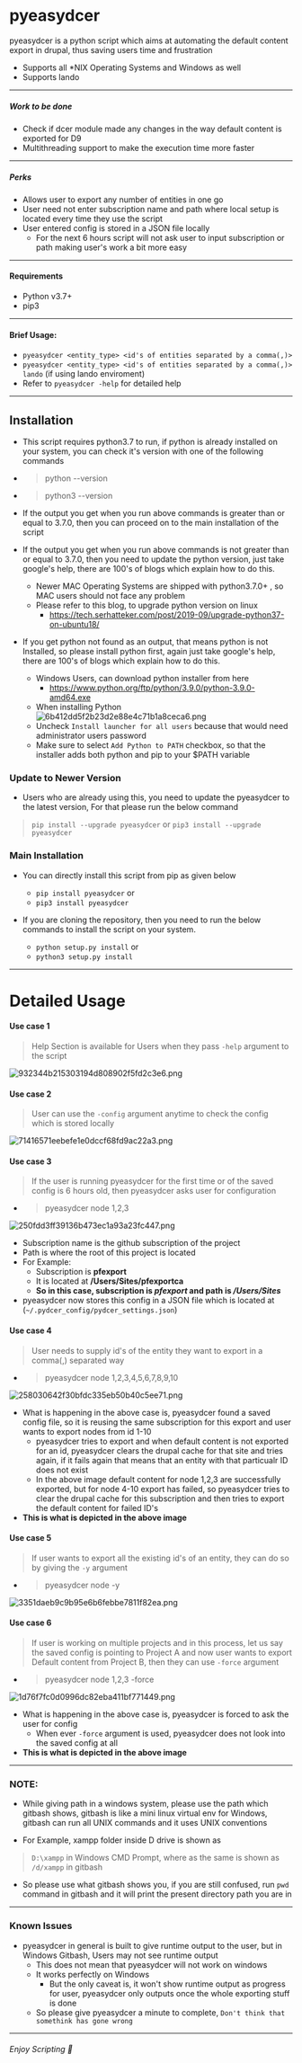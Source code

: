 # pyeasydcer
pyeasydcer is a python script which aims at automating the default content export in drupal, thus saving users time and frustration

  - Supports all *NIX Operating Systems and Windows as well
  - Supports lando
---
##### Work to be done
+ Check if dcer module made any changes in the way default content is exported for D9
+ Multithreading support to make the execution time more faster
---
##### Perks
+ Allows user to export any number of entities in one go
+ User need not enter subscription name and path where local setup is located every time they use the script
+ User entered config is stored in a JSON file locally
    + For the next 6 hours script will not ask user to input subscription or path making user's work a bit more easy
---
#### Requirements
+ Python v3.7+
+ pip3
---
#### Brief Usage:
  + `pyeasydcer <entity_type> <id's of entities separated by a comma(,)>`
  + `pyeasydcer <entity_type> <id's of entities separated by a comma(,)> lando` (if using lando enviroment)
  + Refer to `pyeasydcer -help` for detailed help
---
## Installation
- This script requires python3.7 to run, if python is already installed on your system, you can check it's version with one of the following commands
- > python --version
- > python3 --version

- If the output you get when you run above commands is greater than or equal to 3.7.0, then you can proceed on to the main installation of the script
- If the output you get when you run above commands is not greater than or equal to 3.7.0, then you need to update the python version, just take google's help, there are 100's of blogs which explain how to do this.
	- Newer MAC Operating Systems are shipped with python3.7.0+ , so MAC users should not face any problem
	- Please refer to this blog, to upgrade python version on linux
		- https://tech.serhatteker.com/post/2019-09/upgrade-python37-on-ubuntu18/
- If you get python not found as an output, that means python is not Installed, so please install python first, again just take google's help, there are 100's of blogs which explain how to do this.
	- Windows Users, can download python installer from here
		-  https://www.python.org/ftp/python/3.9.0/python-3.9.0-amd64.exe
	-  When installing Python
	![6b412dd5f2b23d2e88e4c71b1a8ceca6.png](images/06e5a6b0971f4b438c72726641dfcf41.png)
	- Uncheck `Install launcher for all users` because that would need administrator users password
	- Make sure to select `Add Python to PATH` checkbox, so that the installer adds both python and pip to your $PATH variable

### Update to Newer Version
- Users who are already using this, you need to update the pyeasydcer to the latest version, For that please run the below command
> `pip install --upgrade pyeasydcer` or
> `pip3 install --upgrade pyeasydcer`

### Main Installation
+ You can directly install this script from pip as given below

  + `pip install pyeasydcer` or
  + `pip3 install pyeasydcer`

+ If you are cloning the repository, then you need to run the below commands to install the script on your system.

  + `python setup.py install` or
  + `python3 setup.py install`
---
# Detailed Usage

#### Use case 1
> Help Section is available for Users when they pass `-help` argument to the script

![932344b215303194d808902f5fd2c3e6.png](images/268ab3a6896a489393e07b0b162573d3.png)

#### Use case 2
> User can use the `-config` argument anytime to check the config which is stored locally

![71416571eebefe1e0dccf68fd9ac22a3.png](images/eb5628ec1914406a88ff845fb9a114aa.png)

#### Use case 3
> If the user is running pyeasydcer for the first time or of the saved config is 6 hours old, then pyeasydcer asks user for configuration
+ > pyeasydcer node 1,2,3

![250fdd3ff39136b473ec1a93a23fc447.png](images/978eb78651c14b04a8fa2d70c06f617d.png)

- Subscription name is the github subscription of the project
- Path is where the root of this project is located
- For Example:
	- Subscription is **pfexport**
	- It is located at **/Users/Sites/pfexportca**
	- **So in this case, subscription is *pfexport* and path is */Users/Sites***
- pyeasydcer now stores this config in a JSON file which is located at (`~/.pydcer_config/pydcer_settings.json`)


#### Use case 4
> User needs to supply id's of the entity they want to export in a comma(,) separated way
+ > pyeasydcer node 1,2,3,4,5,6,7,8,9,10

![258030642f30bfdc335eb50b40c5ee71.png](images/1e85e1f19dc34c79b05ee38a953088d2.png)

- What is happening in the above case is, pyeasydcer found a saved config file, so it is reusing the same subscription for this export and user wants to export nodes from id 1-10
	- pyeasydcer tries to export and when default content is not exported for an id, pyeasydcer clears the drupal cache for that site and tries again, if it fails again that means that an entity with that particualr ID does not exist
	- In the above image default content for node 1,2,3 are successfully exported, but for node 4-10 export has failed, so pyeasydcer tries to clear the drupal cache for this subscription and then tries to export the default content for failed ID's
- **This is what is depicted in the above image**

#### Use case 5
> If user wants to export all the existing id's of an entity, they can do so by giving the `-y` argument
+ > pyeasydcer node -y

![3351daeb9c9b95e6b6febbe7811f82ea.png](images/d78e7b6cc8944e87bf6c2d79667dcc75.png)

#### Use case 6
> If user is working on multiple projects and in this process, let us say the saved config is pointing to Project A and now user wants to export Default content from Project B, then they can use `-force` argument
+ > pyeasydcer node 1,2,3 -force

![1d76f7fc0d0996dc82eba411bf771449.png](images/6d2f2ea9cc96423a98d7ae3026bb8c9b.png)

- What is happening in the above case is, pyeasydcer is forced to ask the user for config
	- When ever `-force` argument is used, pyeasydcer does not look into the saved config at all
- **This is what is depicted in the above image**
---
### NOTE:

- While giving path in a windows system, please use the path which gitbash shows, gitbash is like a mini linux virtual env for Windows, gitbash can run all UNIX commands and it uses UNIX conventions

- For Example, xampp folder inside D drive is shown as

> `D:\xampp` in Windows CMD Prompt, where as the same is shown as
> `/d/xampp` in gitbash

- So please use what gitbash shows you, if you are still confused, run `pwd` command in gitbash and it will print the present directory path you are in
---
### Known Issues

- pyeasydcer in general is built to give runtime output to the user, but in Windows Gitbash, Users may not see runtime output
	- This does not mean that pyeasydcer will not work on windows
	- It works perfectly on Windows
		- But the only caveat is, it won't show runtime output as progress for user, pyeasydcer only outputs once the whole exporting stuff is done
	- So please give pyeasydcer a minute to complete, `Don't think that somethink has gone wrong`
---
###### Enjoy Scripting 🙂

